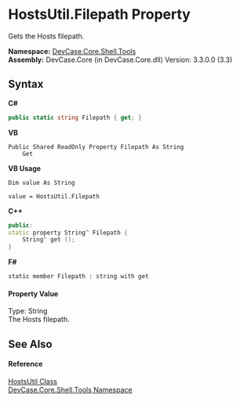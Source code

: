 # HostsUtil.Filepath Property 
 

Gets the Hosts filepath.

**Namespace:**&nbsp;<a href="N_DevCase_Core_Shell_Tools">DevCase.Core.Shell.Tools</a><br />**Assembly:**&nbsp;DevCase.Core (in DevCase.Core.dll) Version: 3.3.0.0 (3.3)

## Syntax

**C#**<br />
``` C#
public static string Filepath { get; }
```

**VB**<br />
``` VB
Public Shared ReadOnly Property Filepath As String
	Get
```

**VB Usage**<br />
``` VB Usage
Dim value As String

value = HostsUtil.Filepath

```

**C++**<br />
``` C++
public:
static property String^ Filepath {
	String^ get ();
}
```

**F#**<br />
``` F#
static member Filepath : string with get

```


#### Property Value
Type: String<br />The Hosts filepath.

## See Also


#### Reference
<a href="T_DevCase_Core_Shell_Tools_HostsUtil">HostsUtil Class</a><br /><a href="N_DevCase_Core_Shell_Tools">DevCase.Core.Shell.Tools Namespace</a><br />